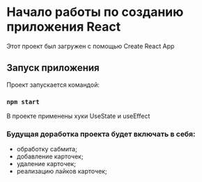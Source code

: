 # Начало работы по созданию приложения React
Этот проект был загружен с помощью Create React App

## Запуск приложения

Проект запускается командой:

### `npm start`

В проекте применены хуки UseState и useEffect

### Будущая доработка проекта будет включать в себя:
- обработку сабмита;
- добавление карточек;
- удаление карточек;
- реализацию лайков карточек;